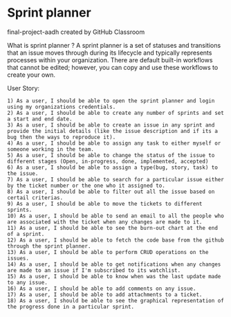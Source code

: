 # Sprint planner
final-project-aadh created by GitHub Classroom


What is sprint planner ?
A sprint planner is a set of statuses and transitions that an issue moves through during its lifecycle and typically represents processes within your organization. There are default built-in workflows that cannot be edited; however, you can copy and use these workflows to create your own.

User Story:

    1) As a user, I should be able to open the sprint planner and login using my organizations credentials.
    2) As a user, I should be able to create any number of sprints and set a start and end date.
    3) As a user, I should be able to create an issue in any sprint and provide the initial details (like the issue description and if its a bug then the ways to reproduce it).
    4) As a user, I should be able to assign any task to either myself or someone working in the team.
    5) As a user, I should be able to change the status of the issue to different stages (Open, in-progress, done, implemented, accepted)
    6) As a user, I should be able to assign a type(bug, story, task) to the issue.
    7) As a user, I should be able to search for a particular issue either by the ticket number or the one who it assigned to.
    8) As a user, I should be able to filter out all the issue based on certail criterias.
    9) As a user, I should be able to move the tickets to different sprints.
    10) As a user, I should be able to send an email to all the people who are associated with the ticket when any changes are made to it.
    11) As a user, I should be able to see the burn-out chart at the end of a sprint.
    12) As a user, I should be able to fetch the code base from the github through the sprint planner.
    13) As a user, I should be able to perform CRUD operations on the issues.
    14) As a user, I should be able to get notifications when any changes are made to an issue if I'm subscribed to its watchlist.
    15) As a user, I should be able to know when was the last update made to any issue.
    16) As a user, I should be able to add comments on any issue.
    17) As a user, I should be able to add attachments to a ticket.
    18) As a user, I should be able to see the graphical representation of the progress done in a particular sprint.
    

